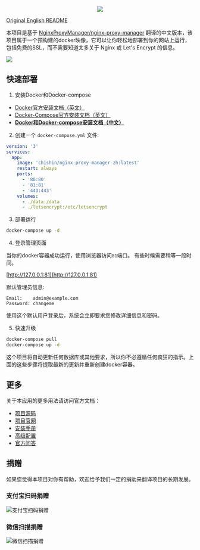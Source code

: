 
<p align="center">
    <img src="https://nginxproxymanager.com/github.png">
    <br>
</p>

[Original English README](https://github.com/xiaoxinpro/nginx-proxy-manager-zh/blob/develop-zh/README.md)

本项目是基于 [NginxProxyManager/nginx-proxy-manager](https://github.com/NginxProxyManager/nginx-proxy-manager) 翻译的中文版本，该项目属于一个预构建的docker映像，它可以让你轻松地部署到你的网站上运行，包括免费的SSL，而不需要知道太多关于 Nginx 或 Let's Encrypt 的信息。  

![](http://image.xiaoxin.pro/2022/05/16/75687b5bfffbe.png)

## 快速部署

1. 安装Docker和Docker-compose

- [Docker官方安装文档（英文）](https://docs.docker.com/install/)
- [Docker-Compose官方安装文档（英文）](https://docs.docker.com/compose/install/)
- **[Docker和Docker-compose安装文档（中文）](https://blog.csdn.net/zhangzejin3883/article/details/124778945)**

2. 创建一个 `docker-compose.yml` 文件:

```yml
version: '3'
services:
  app:
    image: 'chishin/nginx-proxy-manager-zh:latest'
    restart: always
    ports:
      - '80:80'
      - '81:81'
      - '443:443'
    volumes:
      - ./data:/data
      - ./letsencrypt:/etc/letsencrypt
```

3. 部署运行

```bash
docker-compose up -d
```

4. 登录管理页面

当你的docker容器成功运行，使用浏览器访问`81`端口。
有些时候需要稍等一段时间。

[http://127.0.0.1:81](http://127.0.0.1:81)

默认管理员信息:
```
Email:    admin@example.com
Password: changeme
```

使用这个默认用户登录后，系统会立即要求您修改详细信息和密码。

5. 快速升级

```bash
docker-compose pull
docker-compose up -d
```

这个项目将自动更新任何数据库或其他要求，所以你不必遵循任何疯狂的指示。上面的这些步骤将提取最新的更新并重新创建docker容器。

## 更多

关于本应用的更多用法请访问官方文档：

- [项目源码](https://github.com/NginxProxyManager/nginx-proxy-manager)
- [项目官网](https://nginxproxymanager.com/)
- [安装手册](https://nginxproxymanager.com/setup/)
- [高级配置](https://nginxproxymanager.com/advanced-config/#best-practice-use-a-docker-network)
- [官方问答](https://nginxproxymanager.com/faq/#do-i-have-to-use-docker)

## 捐赠

如果您觉得本项目对你有帮助，欢迎给予我们一定的捐助来翻译项目的长期发展。

### 支付宝扫码捐赠

![支付宝扫码捐赠](https://github.com/xiaoxinpro/xxjzWeb/blob/master/Public/Home/i/alipay.png)

### 微信扫描捐赠

![微信扫描捐赠](https://github.com/xiaoxinpro/xxjzWeb/blob/master/Public/Home/i/wechat.png)
